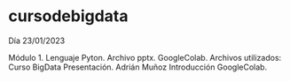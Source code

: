 # cursodebigdata
Día 23/01/2023

Módulo 1.
Lenguaje Pyton. Archivo pptx. GoogleColab.
Archivos utilizados: Curso BigData Presentación. Adrián Muñoz Introducción GoogleColab. 
